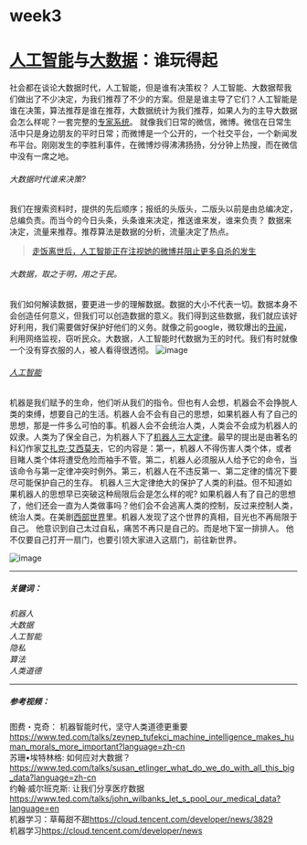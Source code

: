 # week3
# [人工智能](https://baike.baidu.com/item/%E4%BA%BA%E5%B7%A5%E6%99%BA%E8%83%BD/9180)与[大数据](https://baike.baidu.com/item/%E5%A4%A7%E6%95%B0%E6%8D%AE/1356941?fr=aladdin)：谁玩得起
社会都在谈论大数据时代，人工智能，但是谁有决策权？
人工智能、大数据帮我们做出了不少决定，为我们推荐了不少的方案。但是是谁主导了它们？人工智能是谁在决策，算法推荐是谁在推荐，大数据统计为我们推荐，如果人为的主导大数据会怎么样呢？一套完整的[专家系统](https://baike.baidu.com/item/%E4%B8%93%E5%AE%B6%E7%B3%BB%E7%BB%9F/267819)。
就像我们日常的微信，微博。微信在日常生活中只是身边朋友的平时日常；而微博是一个公开的，一个社交平台，一个新闻发布平台。刚刚发生的李胜利事件，在微博炒得沸沸扬扬，分分钟上热搜，而在微信中没有一席之地。
###### 大数据时代谁来决策?
我们在搜索资料时，提供的先后顺序；报纸的头版头，二版头以前是由总编决定，总编负责。而当今的今日头条，头条谁来决定，推送谁来发，谁来负责？
数据来决定，流量来推荐。推荐算法是数据的分析，流量决定了热点。
> [走饭离世后，人工智能正在注视她的微博并阻止更多自杀的发生](https://baike.baidu.com/tashuo/browse/content?id=f60e30109ac0eee8b2a48be6&lemmaId=9180&lemmaId=9180&fr=qingtian)
###### 大数据，取之于明，用之于民。
我们如何解读数据，要更进一步的理解数据。数据的大小不代表一切。数据本身不会创造任何意义，但我们可以创造数据的意义。我们得到这些数据，我们就应该好好利用，我们需要做好保护好他们的义务。就像之前google，微软爆出的[丑闻](https://baijiahao.baidu.com/s?id=1608762412657833280&wfr=spider&for=pc)，利用网络监视，窃听民众。大数据，人工智能时代数据为王的时代。我们有时就像一个没有穿衣服的人，被人看得很透彻。
![image](https://timgsa.baidu.com/timg?image&quality=80&size=b9999_10000&sec=1556897156&di=547431b2c1508d81e266cba0bb0850ac&imgtype=jpg&er=1&src=http%3A%2F%2Fcrawl.nosdn.127.net%2Fimg%2Fbac0e1b3a052502fb5014a501c51281d.jpg)
###### [人工智能]()
机器是我们赋予的生命，他们听从我们的指令。但也有人会想，机器会不会挣脱人类的束缚，想要自己的生活。机器人会不会有自己的思想，如果机器人有了自己的思想，那是一件多么可怕的事。机器人会不会统治人类，人类会不会成为机器人的奴隶。人类为了保全自己，为机器人下了[机器人三大定律](https://baike.baidu.com/item/%E6%9C%BA%E5%99%A8%E4%BA%BA%E4%B8%89%E5%A4%A7%E5%8E%9F%E5%88%99/7182408?fr=aladdin)。最早的提出是由著名的科幻作家[艾扎克·艾西莫夫](https://baike.baidu.com/item/%E8%89%BE%E8%90%A8%E5%85%8B%C2%B7%E9%98%BF%E8%A5%BF%E8%8E%AB%E5%A4%AB/2046357?fromtitle=%E9%98%BF%E8%A5%BF%E8%8E%AB%E5%A4%AB&fromid=127043&fr=aladdin)，它的内容是：第一，机器人不得伤害人类个体，或者目睹人类个体将遭受危险而袖手不管。第二，机器人必须服从人给予它的命令，当该命令与第一定律冲突时例外。第三，机器人在不违反第一、第二定律的情况下要尽可能保护自己的生存。
机器人三大定律绝大的保护了人类的利益。但不知道如果机器人的思想早已突破这种局限后会是怎么样的呢?
 如果机器人有了自己的思想了，他们还会一直为人类做事吗？他们会不会逃离人类的控制，反过来控制人类，统治人类。在美剧[西部世界](https://baike.baidu.com/item/%E8%A5%BF%E9%83%A8%E4%B8%96%E7%95%8C/16357504#%E6%BC%94%E8%81%8C%E5%91%98%E8%A1%A8)里。机器人发现了这个世界的真相，目光也不再局限于自己。 他意识到自己太过自私，痛苦不再只是自己的。而是地下室一排排人。 他不仅要自己打开一扇门，也要引领大家进入这扇门，前往新世界。
 
 
![image](http://img1.cache.netease.com/catchpic/5/5C/5C0F3EF417B74C890F489089CB3193E1.jpg)
***
##### 关键词：  
_机器人_  
_大数据_  
_人工智能_  
_隐私_  
_算法_   
_人类道德_
***
##### 参考视频：
图费・克奇： 机器智能时代，坚守人类道德更重要<https://www.ted.com/talks/zeynep_tufekci_machine_intelligence_makes_human_morals_more_important?language=zh-cn>  
苏珊•埃特林格: 如何应对大数据？<https://www.ted.com/talks/susan_etlinger_what_do_we_do_with_all_this_big_data?language=zh-cn>  
约翰·威尔班克斯: 让我们分享医疗数据<https://www.ted.com/talks/john_wilbanks_let_s_pool_our_medical_data?language=en>  
机器学习：草莓甜不甜<https://cloud.tencent.com/developer/news/3829>  
机器学习<https://cloud.tencent.com/developer/news>
